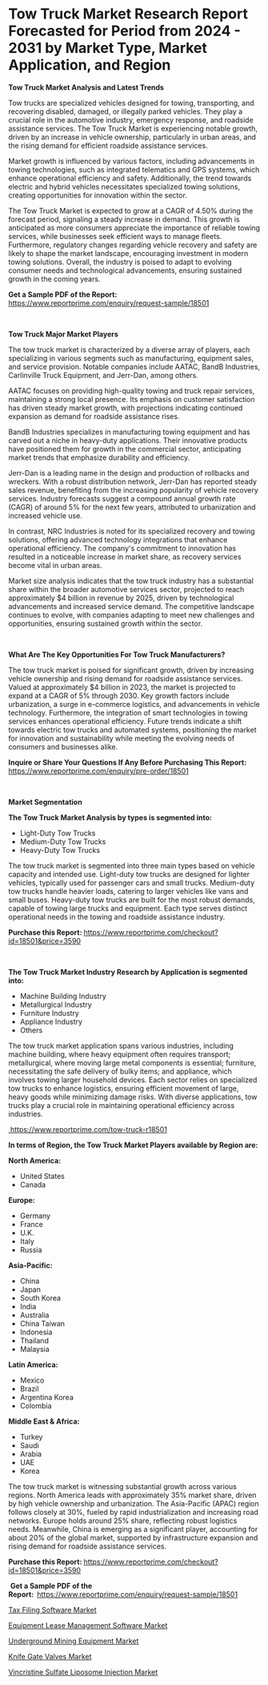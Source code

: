 <p><h1>Tow Truck Market Research Report Forecasted for Period from 2024 -  2031 by Market Type, Market Application, and Region</h1></p><p><strong>Tow Truck Market Analysis and Latest Trends</strong></p>
<p><p>Tow trucks are specialized vehicles designed for towing, transporting, and recovering disabled, damaged, or illegally parked vehicles. They play a crucial role in the automotive industry, emergency response, and roadside assistance services. The Tow Truck Market is experiencing notable growth, driven by an increase in vehicle ownership, particularly in urban areas, and the rising demand for efficient roadside assistance services.</p><p>Market growth is influenced by various factors, including advancements in towing technologies, such as integrated telematics and GPS systems, which enhance operational efficiency and safety. Additionally, the trend towards electric and hybrid vehicles necessitates specialized towing solutions, creating opportunities for innovation within the sector.</p><p>The Tow Truck Market is expected to grow at a CAGR of 4.50% during the forecast period, signaling a steady increase in demand. This growth is anticipated as more consumers appreciate the importance of reliable towing services, while businesses seek efficient ways to manage fleets. Furthermore, regulatory changes regarding vehicle recovery and safety are likely to shape the market landscape, encouraging investment in modern towing solutions. Overall, the industry is poised to adapt to evolving consumer needs and technological advancements, ensuring sustained growth in the coming years.</p></p>
<p><strong>Get a Sample PDF of the Report:&nbsp;</strong> <a href="https://www.reportprime.com/enquiry/request-sample/18501?utm_campaign=12&utm_medium=2&utm_source=Github&utm_content=ia&utm_term=21112024&utm_id=tow-truck">https://www.reportprime.com/enquiry/request-sample/18501</a></p>
<p>&nbsp;</p>
<p><strong>Tow Truck Major Market Players</strong></p>
<p><p>The tow truck market is characterized by a diverse array of players, each specializing in various segments such as manufacturing, equipment sales, and service provision. Notable companies include AATAC, BandB Industries, Carlinville Truck Equipment, and Jerr-Dan, among others. </p><p>AATAC focuses on providing high-quality towing and truck repair services, maintaining a strong local presence. Its emphasis on customer satisfaction has driven steady market growth, with projections indicating continued expansion as demand for roadside assistance rises.</p><p>BandB Industries specializes in manufacturing towing equipment and has carved out a niche in heavy-duty applications. Their innovative products have positioned them for growth in the commercial sector, anticipating market trends that emphasize durability and efficiency.</p><p>Jerr-Dan is a leading name in the design and production of rollbacks and wreckers. With a robust distribution network, Jerr-Dan has reported steady sales revenue, benefiting from the increasing popularity of vehicle recovery services. Industry forecasts suggest a compound annual growth rate (CAGR) of around 5% for the next few years, attributed to urbanization and increased vehicle use.</p><p>In contrast, NRC Industries is noted for its specialized recovery and towing solutions, offering advanced technology integrations that enhance operational efficiency. The company's commitment to innovation has resulted in a noticeable increase in market share, as recovery services become vital in urban areas.</p><p>Market size analysis indicates that the tow truck industry has a substantial share within the broader automotive services sector, projected to reach approximately $4 billion in revenue by 2025, driven by technological advancements and increased service demand. The competitive landscape continues to evolve, with companies adapting to meet new challenges and opportunities, ensuring sustained growth within the sector.</p></p>
<p>&nbsp;</p>
<p><strong>What Are The Key Opportunities For Tow Truck Manufacturers?</strong></p>
<p><p>The tow truck market is poised for significant growth, driven by increasing vehicle ownership and rising demand for roadside assistance services. Valued at approximately $4 billion in 2023, the market is projected to expand at a CAGR of 5% through 2030. Key growth factors include urbanization, a surge in e-commerce logistics, and advancements in vehicle technology. Furthermore, the integration of smart technologies in towing services enhances operational efficiency. Future trends indicate a shift towards electric tow trucks and automated systems, positioning the market for innovation and sustainability while meeting the evolving needs of consumers and businesses alike.</p></p>
<p><strong>Inquire or Share Your Questions If Any Before Purchasing This Report:</strong> <a href="https://www.reportprime.com/enquiry/pre-order/18501?utm_campaign=12&utm_medium=2&utm_source=Github&utm_content=ia&utm_term=21112024&utm_id=tow-truck">https://www.reportprime.com/enquiry/pre-order/18501</a></p>
<p>&nbsp;</p>
<p><strong>Market Segmentation</strong></p>
<p><strong>The Tow Truck Market Analysis by types is segmented into:</strong></p>
<p><ul><li>Light-Duty Tow Trucks</li><li>Medium-Duty Tow Trucks</li><li>Heavy-Duty Tow Trucks</li></ul></p>
<p><p>The tow truck market is segmented into three main types based on vehicle capacity and intended use. Light-duty tow trucks are designed for lighter vehicles, typically used for passenger cars and small trucks. Medium-duty tow trucks handle heavier loads, catering to larger vehicles like vans and small buses. Heavy-duty tow trucks are built for the most robust demands, capable of towing large trucks and equipment. Each type serves distinct operational needs in the towing and roadside assistance industry.</p></p>
<p><strong>Purchase this Report:&nbsp;</strong><a href="https://www.reportprime.com/checkout?id=18501&price=3590&utm_campaign=12&utm_medium=2&utm_source=Github&utm_content=ia&utm_term=21112024&utm_id=tow-truck">https://www.reportprime.com/checkout?id=18501&price=3590</a></p>
<p>&nbsp;</p>
<p><strong>The Tow Truck Market Industry Research by Application is segmented into:</strong></p>
<p><ul><li>Machine Building Industry</li><li>Metallurgical Industry</li><li>Furniture Industry</li><li>Appliance Industry</li><li>Others</li></ul></p>
<p><p>The tow truck market application spans various industries, including machine building, where heavy equipment often requires transport; metallurgical, where moving large metal components is essential; furniture, necessitating the safe delivery of bulky items; and appliance, which involves towing larger household devices. Each sector relies on specialized tow trucks to enhance logistics, ensuring efficient movement of large, heavy goods while minimizing damage risks. With diverse applications, tow trucks play a crucial role in maintaining operational efficiency across industries.</p></p>
<p><a href="https://www.reportprime.com/tow-truck-r18501?utm_campaign=12&utm_medium=2&utm_source=Github&utm_content=ia&utm_term=21112024&utm_id=tow-truck">&nbsp;https://www.reportprime.com/tow-truck-r18501</a></p>
<p><strong>In terms of Region, the Tow Truck Market Players available by Region are:</strong></p>
<p>
    <p> <strong> North America: </strong>
        <ul>
            <li>United States</li>
            <li>Canada</li>
        </ul>
        </p> 
    <p> <strong> Europe: </strong>
        <ul>
            <li>Germany</li>
            <li>France</li>
            <li>U.K.</li>
            <li>Italy</li>
            <li>Russia</li>
        </ul>
        </p> 
    <p> <strong> Asia-Pacific: </strong>
        <ul>
            <li>China</li>
            <li>Japan</li>
            <li>South Korea</li>
            <li>India</li>
            <li>Australia</li>
            <li>China Taiwan</li>
            <li>Indonesia</li>
            <li>Thailand</li>
            <li>Malaysia</li>
        </ul>
        </p> 
    <p> <strong> Latin America: </strong>
        <ul>
            <li>Mexico</li>
            <li>Brazil</li>
            <li>Argentina Korea</li>
            <li>Colombia</li>
        </ul>
        </p> 
    <p> <strong> Middle East & Africa: </strong>
        <ul>
            <li>Turkey</li>
            <li>Saudi</li>
            <li>Arabia</li>
            <li>UAE</li>
            <li>Korea</li>
        </ul>
    </p>
    </p>
<p><p>The tow truck market is witnessing substantial growth across various regions. North America leads with approximately 35% market share, driven by high vehicle ownership and urbanization. The Asia-Pacific (APAC) region follows closely at 30%, fueled by rapid industrialization and increasing road networks. Europe holds around 25% share, reflecting robust logistics needs. Meanwhile, China is emerging as a significant player, accounting for about 20% of the global market, supported by infrastructure expansion and rising demand for roadside assistance services.</p></p>
<p><strong>Purchase this Report: </strong><a href="https://www.reportprime.com/checkout?id=18501&price=3590&utm_campaign=12&utm_medium=2&utm_source=Github&utm_content=ia&utm_term=21112024&utm_id=tow-truck">https://www.reportprime.com/checkout?id=18501&price=3590</a></p>
<p>&nbsp;<strong>Get a Sample PDF of the Report:&nbsp;&nbsp;</strong><a href="https://www.reportprime.com/enquiry/request-sample/18501?utm_campaign=12&utm_medium=2&utm_source=Github&utm_content=ia&utm_term=21112024&utm_id=tow-truck">https://www.reportprime.com/enquiry/request-sample/18501</a></p>
<p><strong></strong></p>
<p><p><a href="https://www.linkedin.com/pulse/tax-filing-software-market-report-forward-looking-perspective-qepme?utm_campaign=12&utm_medium=2&utm_source=Github&utm_content=ia&utm_term=21112024&utm_id=tow-truck">Tax Filing Software Market</a></p><p><a href="https://www.linkedin.com/pulse/equipment-lease-management-software-market-size-segmentation-akrde?utm_campaign=12&utm_medium=2&utm_source=Github&utm_content=ia&utm_term=21112024&utm_id=tow-truck">Equipment Lease Management Software Market</a></p><p><a href="https://github.com/ChiragRp1/Market-Research-Report-List-6/blob/main/underground-mining-equipment-market.md?utm_campaign=12&utm_medium=2&utm_source=Github&utm_content=ia&utm_term=21112024&utm_id=tow-truck">Underground Mining Equipment Market</a></p><p><a href="https://github.com/KamrulHadi87/Market-Research-Report-List-1/blob/main/knife-gate-valves-market.md?utm_campaign=12&utm_medium=2&utm_source=Github&utm_content=ia&utm_term=21112024&utm_id=tow-truck">Knife Gate Valves Market</a></p><p><a href="https://issuu.com/reportprime-2/docs/vincristine-sulfate-liposome-inject_060c1a69b56f8a?utm_campaign=12&utm_medium=2&utm_source=Github&utm_content=ia&utm_term=21112024&utm_id=tow-truck">Vincristine Sulfate Liposome Injection Market</a></p></p>